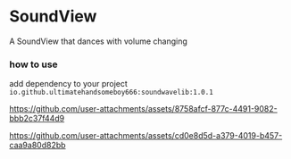# SoundView
A SoundView that dances with volume changing

### how to use
add dependency to your project `io.github.ultimatehandsomeboy666:soundwavelib:1.0.1`

https://github.com/user-attachments/assets/8758afcf-877c-4491-9082-bbb2c37f44d9

https://github.com/user-attachments/assets/cd0e8d5d-a379-4019-b457-caa9a80d82bb

